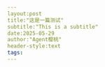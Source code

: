 ```yaml
---
layout:post
title:"这是一篇测试"
subtitle:"This is a subtitle"
date:2025-05-29
author:"Agent樱桃"
header-style:text
tags:
---
```

